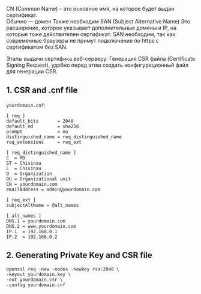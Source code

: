 CN (Common Name) - это основное имя, на которое будет выдан сертификат.  
Обычно — домен
Также необходим SAN (Subject Alternative Name)
Это расширение, которое указывает дополнительные домены и IP, на которые тоже действителен сертификат.
SAN необходим, так как современные браузеры не примут подключение по https с сертификатом без SAN.

Этапы выдачи сертифика веб-серверу:
Генерация CSR файла (Certificate Signing Request), удобно перед этим создать конфигурационный файл для генерации CSR.
## 1. CSR and .cnf file

`yourdomain.cnf`:
```
[ req ]
default_bits       = 2048
default_md         = sha256
prompt             = no
distinguished_name = req_distinguished_name
req_extensions     = req_ext

[ req_distinguished_name ]
C  = MD
ST = Chisinau
L  = Chisinau
O  = Organization
OU = Organizational unit
CN = yourdomain.com
emailAddress = admin@yourdomain.com

[ req_ext ]
subjectAltName = @alt_names

[ alt_names ]
DNS.1 = yourdomain.com
DNS.2 = www.yourdomain.com
IP.1  = 192.168.0.1
IP.2  = 192.168.0.2
```

## 2. Generating Private Key and CSR file

```
openssl req -new -nodes -newkey rsa:2048 \
-keyout yourdomain.key \
-out yourdomain.csr \
-config yourdomain.cnf
```
